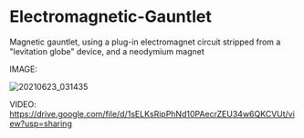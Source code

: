 # Electromagnetic-Gauntlet
Magnetic gauntlet, using a plug-in electromagnet circuit stripped from a  "levitation globe" device, and a neodymium magnet

IMAGE:

![20210623_031435](https://user-images.githubusercontent.com/59476460/123055047-79cd7400-d3d3-11eb-9cea-3f8fffea5dda.jpg)


VIDEO:
https://drive.google.com/file/d/1sELKsRipPhNd10PAecrZEU34w6QKCVUt/view?usp=sharing
